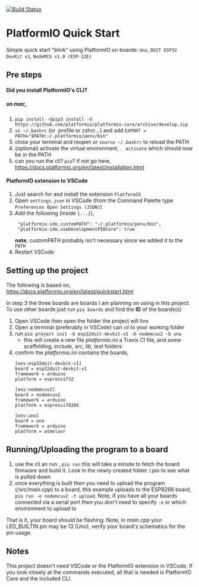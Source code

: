 [![Build Status](https://travis-ci.org/trentmillar/platformio-qs.svg)](https://travis-ci.org/trentmillar/platformio-qs)
# PlatformIO Quick Start 
Simple quick start "blink" using PlatformIO on boards: `Uno`, `DOIT ESP32 DevKit v1`, `NodeMCU v1.0 (ESP-12E)` 

## Pre steps

#### Did you install PlatformIO's CLI?

##### on mac,
1. `pip install -Upip3 install -U https://github.com/platformio/platformio-core/archive/develop.zip`
2. `vi ~/.bashrc` (or .profile or zshrc...) and add `EXPORT = PATH="$PATH:~/.platformio/penv/bin"`
3. close your terminal and reopen or `source ~/.bashrc` to reload the PATH
4. (optional) activate the virtual environment, `. activate` which should now be in the PATH
5. can you run the cli? `pio`? if not go here, https://docs.platformio.org/en/latest/installation.html

#### PlatformIO extension to VSCode
1. Just search for and install the extension `PlatformIO`
2. Open `settings.json` in VSCode (from the Command Palette type `Preferences Open Settings (JSON)`)
3. Add the following (inside `{...}`),
   ```
    "platformio-ide.customPATH": "~/.platformio/penv/bin",
    "platformio-ide.useDevelopmentPIOCore": true
   ```
    **note**, customPATH probably isn't necessary since we added it to the `PATH` 
4. Restart VSCode

## Setting up the project

The following is based on, https://docs.platformio.org/en/latest/quickstart.html

In step 3 the three boards are boards I am planning on using in this project. To use other boards just run `pio boards` and find the **ID** of the boards(s)

1. Open VSCode then open the folder the project will live
2. Open a terminal (preferably in VSCode) can `cd` to your working folder
3. run `pio project init -b esp32doit-devkit-v1 -b nodemcuv2 -b uno`
   - this will create a new file *platformio.ini* a Travis CI file, and some scaffolding, *include, src, lib, test* folders
4. confirm the *platformio.ini* contains the boards,
    ```
    [env:esp32doit-devkit-v1]
    board = esp32doit-devkit-v1
    framework = arduino
    platform = espressif32

    [env:nodemcuv2]
    board = nodemcuv2
    framework = arduino
    platform = espressif8266

    [env:uno]
    board = uno
    framework = arduino
    platform = atmelavr
    ```

## Running/Uploading the program to a board
1. use the cli an run , `pio run` this will take a minute to fetch the board firmware and build it. Look in the newly created folder */.pio* to see what is pulled down
2. once everything is built then you need to upload the program (*/src/main.cpp*) to a board, this example uploads to the ESP8266 board, `pio run -e nodemcuv2 -t upload`. Note, if you have all your boards connected via a serial port then you don't need to specify `-e` or which environment to upload to
   
That is it, your board should be flashing. Note, in *main.cpp* your LED_BUILTIN pin may be 13 (Uno), verify your board's schematics for the pin usage.

## Notes
This project doesn't need VSCode or the PlatformIO extension in VSCode. If you look closely at the commands executed, all that is needed is PlatformIO Core and the included CLI.
